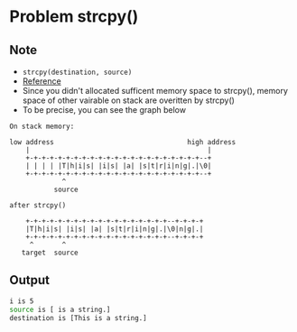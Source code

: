 Problem strcpy()
===

Note
---
- `strcpy(destination, source)`
- [Reference](https://stackoverflow.com/questions/5339762/why-my-source-is-changing-when-using-strcpy-in-c/5339798) 
- Since you didn't allocated sufficent memory space to strcpy(), memory space of other vairable on stack are overitten by strcpy()
- To be precise, you can see the graph below
```
On stack memory:

low address                                 high address
    |                                            |
    +-+-+-+-+-+-+-+-+-+-+-+-+-+-+-+-+-+-+-+-+-+--+
    | | | | |T|h|i|s| |i|s| |a| |s|t|r|i|n|g|.|\0|
    +-+-+-+-+-+-+-+-+-+-+-+-+-+-+-+-+-+-+-+-+-+--+
             ^
           source

after strcpy()

    +-+-+-+-+-+-+-+-+-+-+-+-+-+-+-+-+-+--+-+-+-+
    |T|h|i|s| |i|s| |a| |s|t|r|i|n|g|.|\0|n|g|.|
    +-+-+-+-+-+-+-+-+-+-+-+-+-+-+-+-+-+--+-+-+-+
     ^       ^
   target  source
```

Output
---
```sh
i is 5
source is [ is a string.] 
destination is [This is a string.]
```


